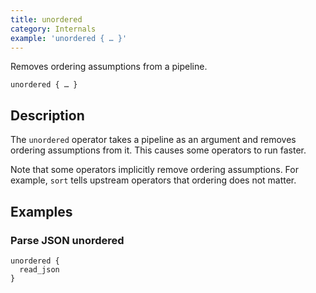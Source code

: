 ```yaml
---
title: unordered
category: Internals
example: 'unordered { … }'
---
```



Removes ordering assumptions from a pipeline.

```tql
unordered { … }
```

## Description

The `unordered` operator takes a pipeline as an argument and removes ordering
assumptions from it. This causes some operators to run faster.

Note that some operators implicitly remove ordering assumptions. For example,
`sort` tells upstream operators that ordering does not matter.

## Examples

### Parse JSON unordered

```tql
unordered {
  read_json
}
```
